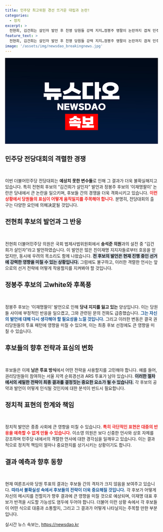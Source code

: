 ```yaml
---
title: 민주당 최고위원 경선 뜨거운 대립과 논란!
categories:
  - 정치
excerpt: >
  전현희, 김건희는 살인자 발언 후 친명 당원들 강력 지지…정봉주 명팔이 논란까지 겹쳐 민주당 전당대회 혼란. 6위 전현희가 막판 뒤집기를 노리며 선거 결과가 초박빙으로 치닫고 있다! 클릭 유도!
feature_text: >
  전현희, 김건희는 살인자 발언 후 친명 당원들 강력 지지…정봉주 명팔이 논란까지 겹쳐 민주당 전당대회 혼란. 6위 전현희가 막판 뒤집기를 노리며 선거 결과가 초박빙으로 치닫고 있다! 클릭 유도!
image: '/assets/img/newsdao_breakingnews.jpg'
---
```


<p><img src="/assets/img/newsdao_breakingnews.jpg" alt="koreaapp 속보" /></p>

<h2 data-ke-size="size26">민주당 전당대회의 격렬한 경쟁</h2>

<p data-ke-size="size16">&nbsp;</p>

<p>이번 더불어민주당 전당대회는 <strong>예상치 못한 변수들</strong>로 인해 그 결과가 더욱 불확실해지고 있습니다. 특히 전현희 후보의 “김건희가 살인자” 발언과 정봉주 후보의 ‘이재명팔이’ 논란은 당내에서 큰 논란을 일으키며, 후보들 간의 경쟁을 더욱 격화시키고 있습니다. <b><span style="color: #ee2323;">이런 상황에서 당원들의 표심이 어떻게 움직일지를 주목해야 합니다.</span></b> 분명히, 전당대회의 출구는 다양한 요인에 의해决定될 것입니다. </p>

<h2 data-ke-size="size26">전현희 후보의 발언과 그 반응</h2>

<p data-ke-size="size16">&nbsp;</p>

<p>전현희 더불어민주당 의원은 국회 법제사법위원회에서 <strong>송석준 의원</strong>과의 설전 중 “김건희가 살인자”라고 발언하였습니다. 이 발언은 많은 친이재명 지지자들로부터 호응을 얻었지만, 동시에 우려의 목소리도 함께 나왔습니다. <b><span style="background-color: #21538527;">전 후보의 발언은 현재 진행 중인 선거에 강력한 영향을 미칠 수 있는 상황입니다.</span></b> 그럼에도 불구하고, 이러한 격렬한 언사는 앞으로의 선거 전략에 어떻게 작용할지를 지켜봐야 할 것입니다.</p>

<h2 data-ke-size="size26">정봉주 후보의 고white와 후폭풍</h2>

<p data-ke-size="size16">&nbsp;</p>

<p>정봉주 후보는 ‘이재명팔이’ 발언으로 인해 <strong>당내 지지를 잃고 있는</strong> 양상입니다. 이는 당원들 사이에 부정적인 반응을 일으켰고, 그와 관련된 문의 전화도 급증했습니다. <b><span style="color: #1a5490;">그는 자신의 발언에 대해 다시 생각해야 할 필요성을 느낄 것입니다.</span></b> 그리고 이러한 변동은 결국 권리당원들의 투표 패턴에 영향을 미칠 수 있으며, 이는 최종 후보 선정에도 큰 영향을 미칠 수 있습니다.</p>

<h2 data-ke-size="size26">후보들의 향후 전략과 표심의 변화</h2>

<p data-ke-size="size16">&nbsp;</p>

<p>후보들은 이제 <strong>남은 투표 방식</strong>에서 어떤 전략을 사용할지를 고민해야 합니다. 예를 들어, 권리당원들이 참여하는 서울 지역 순회경선과 ARS 투표가 남아 있습니다. <b><span style="background-color: #21538527;">이러한 절차에서의 세밀한 전략이 최종 결과를 결정짓는 중요한 요소가 될 수 있습니다.</span></b> 각 후보의 공약과 발언이 어떻게 인식될 것인지에 대한 분석이 반드시 필요합니다.</p>

<h2 data-ke-size="size26">정치적 표현의 한계와 책임</h2>

<p data-ke-size="size16">&nbsp;</p>

<p>정치적 발언은 종종 사회에 큰 영향을 미칠 수 있습니다. <b><span style="color: #ee2323;">특히 극단적인 표현은 대중의 반응을 예측할 수 없게 만들 수 있습니다.</span></b> 이소영 의원은 보다 신중한 언사와 상호 자제를 강조하며 민주당 내에서의 격렬한 언사에 대한 경각심을 일깨우고 있습니다. 이는 결과적으로 정치적 책임이 얼마나 중요한지를 상기시키는 상황이기도 합니다.</p>

<h2 data-ke-size="size26">결과 예측과 향후 동향</h2>

<p data-ke-size="size16">&nbsp;</p>

<p>현재 여론조사와 당원 투표의 결과는 후보들 간의 격차가 크지 않음을 보여주고 있습니다. <b><span style="color: #1a5490;">따라서 불확실성 속에서 후보들의 전략이 더욱 중요해질 것입니다.</span></b> 각 후보가 어떻게 자신의 메시지를 전할지가 향후 결과에 큰 영향을 미칠 것으로 예상되며, 이재명 대표 후보가 반격을 시도할 가능성도 염두에 두어야 합니다. 더불어 이런 상황 속에서 각 후보들이 어떤 식으로 대중과 소통할지, 그리고 그 결과가 어떻게 나타날지는 주목할 만한 부분입니다.</p>
실시간 뉴스 속보는, <a href="https://newsdao.kr" rel="dofollow">https://newsdao.kr</a>


